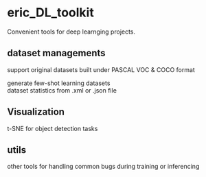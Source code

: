 # eric_DL_toolkit

Convenient tools for deep learnging projects.

## dataset managements  
support original datasets built under PASCAL VOC & COCO format  

generate few-shot learning datasets  
dataset statistics from .xml or .json file  

## Visualization
t-SNE for object detection tasks

## utils
other tools for handling common bugs during training or inferencing
